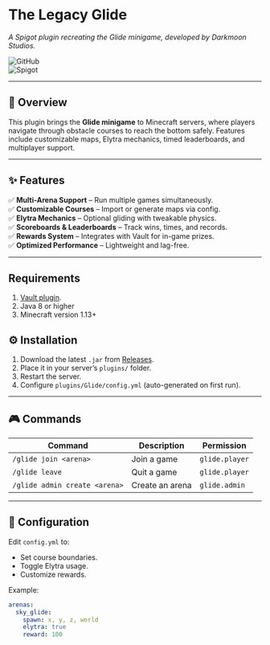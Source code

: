 # The Legacy Glide

 *A Spigot plugin recreating the Glide minigame, developed by Darkmoon Studios.*  

![GitHub](https://img.shields.io/github/license/WatermanMC/TheLegacyGlide?color=blue)  
![Spigot](https://img.shields.io/badge/Spigot-1.8--1.21-success)  

---

## 📖 Overview  
This plugin brings the **Glide minigame** to Minecraft servers, where players navigate through obstacle courses to reach the bottom safely. Features include customizable maps, Elytra mechanics, timed leaderboards, and multiplayer support.

---

## ✨ Features  
✅ **Multi-Arena Support** – Run multiple games simultaneously.  
✅ **Customizable Courses** – Import or generate maps via config.  
✅ **Elytra Mechanics** – Optional gliding with tweakable physics.  
✅ **Scoreboards & Leaderboards** – Track wins, times, and records.  
✅ **Rewards System** – Integrates with Vault for in-game prizes.  
✅ **Optimized Performance** – Lightweight and lag-free.  

---
## Requirements
1. [Vault plugin](https://www.spigotmc.org/resources/vault.34315/).
2. Java 8 or higher
3. Minecraft version 1.13+

## ⚙️ Installation  
1. Download the latest `.jar` from [Releases](https://github.com/<username>/<repo>/releases).  
2. Place it in your server’s `plugins/` folder.  
3. Restart the server.  
4. Configure `plugins/Glide/config.yml` (auto-generated on first run).  

---

## 🎮 Commands  
| Command | Description | Permission |
|---------|-------------|------------|
| `/glide join <arena>` | Join a game | `glide.player` |
| `/glide leave` | Quit a game | `glide.player` |
| `/glide admin create <arena>` | Create an arena | `glide.admin` |

---

## 📂 Configuration  
Edit `config.yml` to:  
- Set course boundaries.  
- Toggle Elytra usage.  
- Customize rewards.  

Example:  
```yaml
arenas:
  sky_glide:
    spawn: x, y, z, world
    elytra: true
    reward: 100
